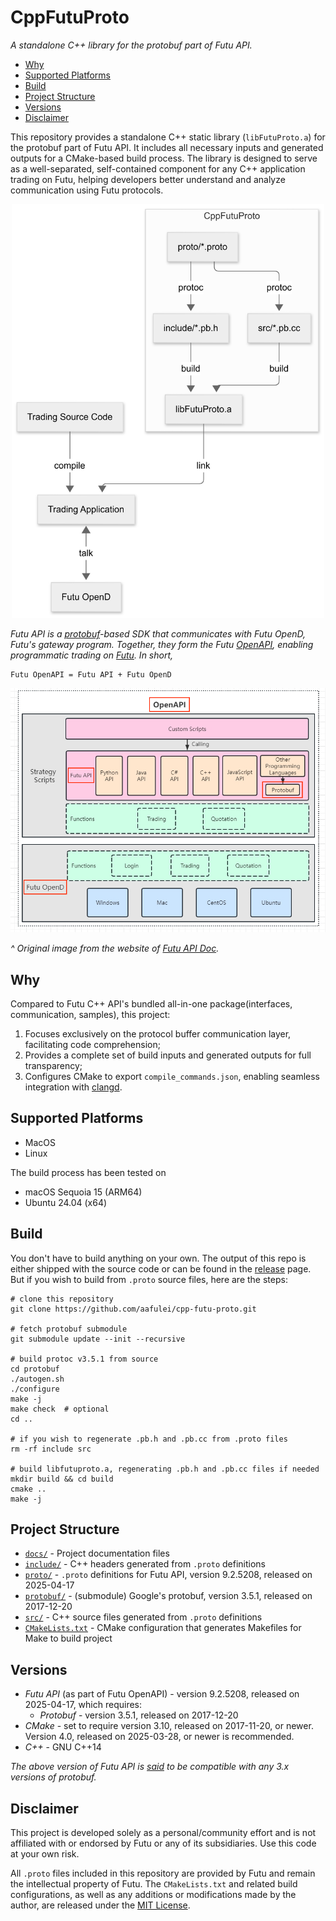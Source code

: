 # CppFutuProto

*A standalone C++ library for the protobuf part of Futu API.*

- [Why](#why)
- [Supported Platforms](#supported-platforms)
- [Build](#build)
- [Project Structure](#project-structure)
- [Versions](#versions)
- [Disclaimer](#disclaimer)

This repository provides a standalone C++ static library (`libFutuProto.a`) for
the protobuf part of Futu API. It includes all necessary inputs and generated
outputs for a CMake-based build process. The library is designed to serve as a
well-separated, self-contained component for any C++ application trading on
Futu, helping developers better understand and analyze communication using Futu
protocols.

<p align="center"><img src="./docs/img/overview.png" width="500" alt="Overview Image"/></p>

*Futu API is a [protobuf](https://protobuf.dev)-based SDK that communicates with
Futu OpenD, Futu's gateway program. Together, they form the Futu
[OpenAPI](https://openapi.futunn.com/futu-api-doc/en/intro/intro.html),
enabling programmatic trading on [Futu](https://www.futunn.com/en). In short,*

```
Futu OpenAPI = Futu API + Futu OpenD
```

![](./docs/img/openapi.png)

*^ Original image from the website of [Futu API Doc](https://openapi.futunn.com/futu-api-doc/en/intro/intro.html).*

## Why

Compared to Futu C++ API's bundled all-in-one package(interfaces, communication,
samples), this project:

1. Focuses exclusively on the protocol buffer communication layer, facilitating
code comprehension;
2. Provides a complete set of build inputs and generated outputs for full
transparency;
3. Configures CMake to export `compile_commands.json`, enabling seamless
integration with [clangd](https://clangd.llvm.org/).

## Supported Platforms

- MacOS
- Linux

The build process has been tested on

- macOS Sequoia 15 (ARM64)
- Ubuntu 24.04 (x64)

## Build

You don't have to build anything on your own. The output of this repo is either
shipped with the source code or can be found in the
[release](https://github.com/aafulei/cpp-futu-proto/releases) page. But if you
wish to build from `.proto` source files, here are the steps:

```shell
# clone this repository
git clone https://github.com/aafulei/cpp-futu-proto.git

# fetch protobuf submodule
git submodule update --init --recursive

# build protoc v3.5.1 from source
cd protobuf
./autogen.sh
./configure
make -j
make check  # optional
cd ..

# if you wish to regenerate .pb.h and .pb.cc from .proto files
rm -rf include src

# build libfutuproto.a, regenerating .pb.h and .pb.cc files if needed
mkdir build && cd build
cmake ..
make -j
```

## Project Structure

- [`docs/`](./docs/) - Project documentation files
- [`include/`](./include/) - C++ headers generated from `.proto` definitions
- [`proto/`](./proto/) - `.proto` definitions for Futu API, version 9.2.5208, released on 2025-04-17
- [`protobuf/`](https://github.com/protocolbuffers/protobuf/tree/106ffc04be1abf3ff3399f54ccf149815b287dd9) - (submodule) Google's protobuf, version 3.5.1, released on 2017-12-20
- [`src/`](./src/) - C++ source files generated from `.proto` definitions
- [`CMakeLists.txt`](./CMakeLists.txt) - CMake configuration that generates Makefiles for Make to build project

## Versions

- *Futu API* (as part of Futu OpenAPI) - version 9.2.5208, released on
2025-04-17, which requires:
  - *Protobuf* - version 3.5.1, released on 2017-12-20
- *CMake* - set to require version 3.10, released on 2017-11-20, or newer.
Version 4.0, released on 2025-03-28, or newer is recommended.
- *C++* - GNU C++14

*The above version of Futu API is
[said](https://github.com/FutunnOpen/py-futu-api/issues/184#issuecomment-2481795261)
to be compatible with any 3.x versions of protobuf.*

## Disclaimer

This project is developed solely as a personal/community effort and is not
affiliated with or endorsed by Futu or any of its subsidiaries. Use this code
at your own risk.

All `.proto` files included in this repository are provided by Futu and remain
the intellectual property of Futu. The `CMakeLists.txt` and related build
configurations, as well as any additions or modifications made by the author,
are released under the [MIT License](./LICENSE).
